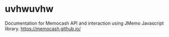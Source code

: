 # uvhwuvhw
Documentation for Memocash API and interaction using JMemo Javascript library.     https://memocash.github.io/
